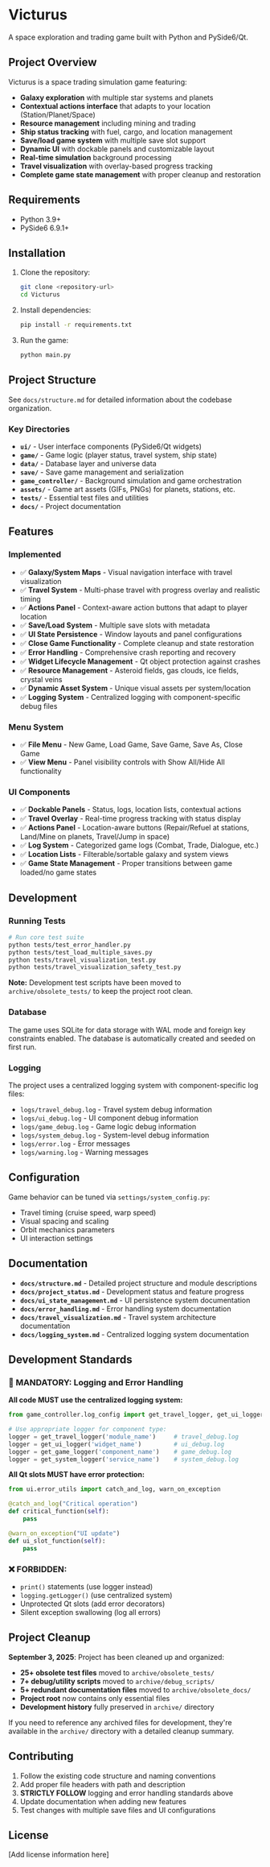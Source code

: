 # Victurus

A space exploration and trading game built with Python and PySide6/Qt.

## Project Overview

Victurus is a space trading simulation game featuring:
- **Galaxy exploration** with multiple star systems and planets
- **Contextual actions interface** that adapts to your location (Station/Planet/Space)
- **Resource management** including mining and trading
- **Ship status tracking** with fuel, cargo, and location management  
- **Save/load game system** with multiple save slot support
- **Dynamic UI** with dockable panels and customizable layout
- **Real-time simulation** background processing
- **Travel visualization** with overlay-based progress tracking
- **Complete game state management** with proper cleanup and restoration

## Requirements

- Python 3.9+
- PySide6 6.9.1+

## Installation

1. Clone the repository:
   ```bash
   git clone <repository-url>
   cd Victurus
   ```

2. Install dependencies:
   ```bash
   pip install -r requirements.txt
   ```

3. Run the game:
   ```bash
   python main.py
   ```

## Project Structure

See `docs/structure.md` for detailed information about the codebase organization.

### Key Directories

- **`ui/`** - User interface components (PySide6/Qt widgets)
- **`game/`** - Game logic (player status, travel system, ship state)
- **`data/`** - Database layer and universe data
- **`save/`** - Save game management and serialization
- **`game_controller/`** - Background simulation and game orchestration
- **`assets/`** - Game art assets (GIFs, PNGs) for planets, stations, etc.
- **`tests/`** - Essential test files and utilities
- **`docs/`** - Project documentation

## Features

### Implemented
- ✅ **Galaxy/System Maps** - Visual navigation interface with travel visualization
- ✅ **Travel System** - Multi-phase travel with progress overlay and realistic timing
- ✅ **Actions Panel** - Context-aware action buttons that adapt to player location
- ✅ **Save/Load System** - Multiple save slots with metadata
- ✅ **UI State Persistence** - Window layouts and panel configurations
- ✅ **Close Game Functionality** - Complete cleanup and state restoration
- ✅ **Error Handling** - Comprehensive crash reporting and recovery
- ✅ **Widget Lifecycle Management** - Qt object protection against crashes
- ✅ **Resource Management** - Asteroid fields, gas clouds, ice fields, crystal veins
- ✅ **Dynamic Asset System** - Unique visual assets per system/location
- ✅ **Logging System** - Centralized logging with component-specific debug files

### Menu System
- ✅ **File Menu** - New Game, Load Game, Save Game, Save As, Close Game
- ✅ **View Menu** - Panel visibility controls with Show All/Hide All functionality

### UI Components  
- ✅ **Dockable Panels** - Status, logs, location lists, contextual actions
- ✅ **Travel Overlay** - Real-time progress tracking with status display
- ✅ **Actions Panel** - Location-aware buttons (Repair/Refuel at stations, Land/Mine on planets, Travel/Jump in space)
- ✅ **Log System** - Categorized game logs (Combat, Trade, Dialogue, etc.)
- ✅ **Location Lists** - Filterable/sortable galaxy and system views
- ✅ **Game State Management** - Proper transitions between game loaded/no game states

## Development

### Running Tests
```bash
# Run core test suite
python tests/test_error_handler.py
python tests/test_load_multiple_saves.py
python tests/travel_visualization_test.py
python tests/travel_visualization_safety_test.py
```

**Note:** Development test scripts have been moved to `archive/obsolete_tests/` to keep the project root clean.

### Database
The game uses SQLite for data storage with WAL mode and foreign key constraints enabled. The database is automatically created and seeded on first run.

### Logging
The project uses a centralized logging system with component-specific log files:
- `logs/travel_debug.log` - Travel system debug information
- `logs/ui_debug.log` - UI component debug information
- `logs/game_debug.log` - Game logic debug information
- `logs/system_debug.log` - System-level debug information
- `logs/error.log` - Error messages
- `logs/warning.log` - Warning messages

## Configuration

Game behavior can be tuned via `settings/system_config.py`:
- Travel timing (cruise speed, warp speed)
- Visual spacing and scaling
- Orbit mechanics parameters
- UI interaction settings

## Documentation

- **`docs/structure.md`** - Detailed project structure and module descriptions
- **`docs/project_status.md`** - Development status and feature progress
- **`docs/ui_state_management.md`** - UI persistence system documentation  
- **`docs/error_handling.md`** - Error handling system documentation
- **`docs/travel_visualization.md`** - Travel system architecture documentation
- **`docs/logging_system.md`** - Centralized logging system documentation

## Development Standards

### 🚨 MANDATORY: Logging and Error Handling

**All code MUST use the centralized logging system:**

```python
from game_controller.log_config import get_travel_logger, get_ui_logger, get_game_logger, get_system_logger

# Use appropriate logger for component type:
logger = get_travel_logger('module_name')     # travel_debug.log
logger = get_ui_logger('widget_name')         # ui_debug.log  
logger = get_game_logger('component_name')    # game_debug.log
logger = get_system_logger('service_name')    # system_debug.log
```

**All Qt slots MUST have error protection:**

```python
from ui.error_utils import catch_and_log, warn_on_exception

@catch_and_log("Critical operation")
def critical_function(self):
    pass

@warn_on_exception("UI update")  
def ui_slot_function(self):
    pass
```

### ❌ FORBIDDEN:
- `print()` statements (use logger instead)
- `logging.getLogger()` (use centralized system)
- Unprotected Qt slots (add error decorators)
- Silent exception swallowing (log all errors)

## Project Cleanup

**September 3, 2025**: Project has been cleaned up and organized:
- **25+ obsolete test files** moved to `archive/obsolete_tests/`
- **7+ debug/utility scripts** moved to `archive/debug_scripts/`  
- **5+ redundant documentation files** moved to `archive/obsolete_docs/`
- **Project root** now contains only essential files
- **Development history** fully preserved in `archive/` directory

If you need to reference any archived files for development, they're available in the `archive/` directory with a detailed cleanup summary.

## Contributing

1. Follow the existing code structure and naming conventions
2. Add proper file headers with path and description
3. **STRICTLY FOLLOW** logging and error handling standards above
4. Update documentation when adding new features
5. Test changes with multiple save files and UI configurations

## License

[Add license information here]
